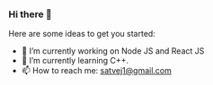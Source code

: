 ### Hi there 👋

Here are some ideas to get you started:

- 🔭 I’m currently working on Node JS and React JS
- 🌱 I’m currently learning C++.
- 📫 How to reach me: satvej1@gmail.com
